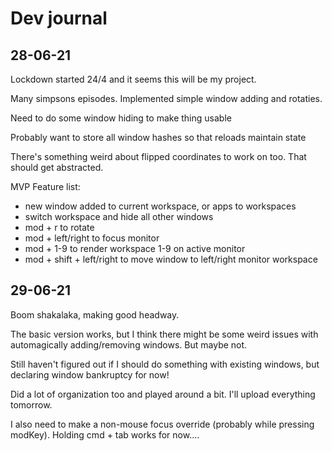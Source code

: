 # Dev journal

## 28-06-21
Lockdown started 24/4 and it seems this will be my project.

Many simpsons episodes. Implemented simple window adding and rotaties.

Need to do some window hiding to make thing usable

Probably want to store all window hashes so that reloads maintain state

There's something weird about flipped coordinates to work on too. That should get abstracted.

MVP Feature list:
- new window added to current workspace, or apps to workspaces
- switch workspace and hide all other windows
- mod + r to rotate
- mod + left/right to focus monitor
- mod + 1-9 to render workspace 1-9 on active monitor
- mod + shift + left/right to move window to left/right monitor workspace

## 29-06-21
Boom shakalaka, making good headway.

The basic version works, but I think there might be some weird issues with automagically adding/removing windows. But maybe not.

Still haven't figured out if I should do something with existing windows, but declaring window bankruptcy for now!

Did a lot of organization too and played around a bit. I'll upload everything tomorrow.

I also need to make a non-mouse focus override (probably while pressing modKey). Holding cmd + tab works for now....